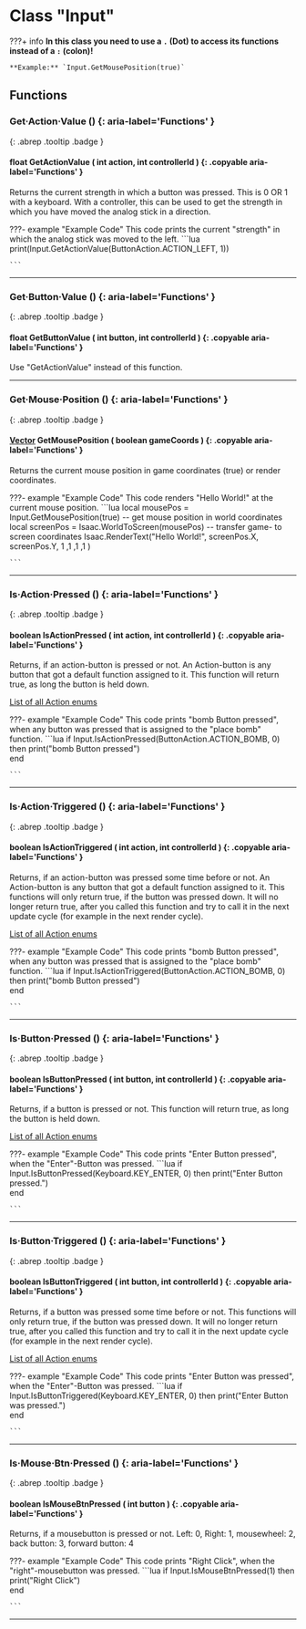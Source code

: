 # Class "Input"

???+ info
    **In this class you need to use a `.` (Dot) to access its functions instead of a `:` (colon)!** 

    **Example:** `Input.GetMousePosition(true)`

## Functions
### Get·Action·Value () {: aria-label='Functions' }
[ ](#){: .abrep .tooltip .badge }
#### float GetActionValue ( int action, int controllerId ) {: .copyable aria-label='Functions' }

Returns the current strength in which a button was pressed. This is 0 OR 1 with a keyboard. With a controller, this can be used to get the strength in which you have moved the analog stick in a direction.

???- example "Example Code"
    This code prints the current "strength" in which the analog stick was moved to the left.
    ```lua 
    print(Input.GetActionValue(ButtonAction.ACTION_LEFT, 1))   
    
    ```

___ 
### Get·Button·Value () {: aria-label='Functions' }
[ ](#){: .abrep .tooltip .badge }
#### float GetButtonValue ( int button, int controllerId ) {: .copyable aria-label='Functions' }

Use "GetActionValue" instead of this function.
___ 
### Get·Mouse·Position () {: aria-label='Functions' }
[ ](#){: .abrep .tooltip .badge }
#### [Vector](Vector.md) GetMousePosition ( boolean gameCoords ) {: .copyable aria-label='Functions' }

Returns the current mouse position in game coordinates (true) or render coordinates.

???- example "Example Code"
    This code renders "Hello World!" at the current mouse position.
    ```lua 
    local mousePos = Input.GetMousePosition(true) -- get mouse position in world coordinates
    local screenPos = Isaac.WorldToScreen(mousePos) -- transfer game- to screen coordinates
    Isaac.RenderText("Hello World!", screenPos.X, screenPos.Y, 1 ,1 ,1 ,1 )
    
    ```

___ 
### Is·Action·Pressed () {: aria-label='Functions' }
[ ](#){: .abrep .tooltip .badge }
#### boolean IsActionPressed ( int action, int controllerId ) {: .copyable aria-label='Functions' }

Returns, if an action-button is pressed or not. An Action-button is any button that got a default function assigned to it. This function will return true, as long the button is held down.

[List of all Action enums](enums/ButtonAction.md)

???- example "Example Code"
    This code prints "bomb Button pressed", when any button was pressed that is assigned to the "place bomb" function.
    ```lua 
    if Input.IsActionPressed(ButtonAction.ACTION_BOMB, 0)  then
        print("bomb Button pressed")   
    end
    
    ```
___ 
### Is·Action·Triggered () {: aria-label='Functions' }
[ ](#){: .abrep .tooltip .badge }
#### boolean IsActionTriggered ( int action, int controllerId ) {: .copyable aria-label='Functions' }

Returns, if an action-button was pressed some time before or not. An Action-button is any button that got a default function assigned to it. This functions will only return true, if the button was pressed down. It will no longer return true, after you called this function and try to call it in the next update cycle (for example in the next render cycle).

[List of all Action enums](enums/ButtonAction.md)

???- example "Example Code"
    This code prints "bomb Button pressed", when any button was pressed that is assigned to the "place bomb" function.
    ```lua 
    if Input.IsActionTriggered(ButtonAction.ACTION_BOMB, 0)  then
        print("bomb Button pressed")   
    end
    
    ```
___ 
### Is·Button·Pressed () {: aria-label='Functions' }
[ ](#){: .abrep .tooltip .badge }
#### boolean IsButtonPressed ( int button, int controllerId ) {: .copyable aria-label='Functions' }

Returns, if a button is pressed or not. This function will return true, as long the button is held down.

[List of all Action enums](enums/ButtonAction.md)

???- example "Example Code"
    This code prints "Enter Button pressed", when the "Enter"-Button was pressed.
    ```lua 
    if Input.IsButtonPressed(Keyboard.KEY_ENTER, 0)  then
        print("Enter Button pressed.")   
    end
    
    ```
___ 
### Is·Button·Triggered () {: aria-label='Functions' }
[ ](#){: .abrep .tooltip .badge }
#### boolean IsButtonTriggered ( int button, int controllerId ) {: .copyable aria-label='Functions' }

Returns, if a button was pressed some time before or not. This functions will only return true, if the button was pressed down. It will no longer return true, after you called this function and try to call it in the next update cycle (for example in the next render cycle).

[List of all Action enums](enums/ButtonAction.md)

???- example "Example Code"
    This code prints "Enter Button was pressed", when the "Enter"-Button was pressed.
    ```lua 
    if Input.IsButtonTriggered(Keyboard.KEY_ENTER, 0)  then
        print("Enter Button was pressed.")   
    end
    
    ```
___ 
### Is·Mouse·Btn·Pressed () {: aria-label='Functions' }
[ ](#){: .abrep .tooltip .badge }
#### boolean IsMouseBtnPressed ( int button ) {: .copyable aria-label='Functions' }

Returns, if a mousebutton is pressed or not.
Left: 0, Right: 1, mousewheel: 2, back button: 3, forward button: 4

???- example "Example Code"
    This code prints "Right Click", when the "right"-mousebutton was pressed.
    ```lua 
    if Input.IsMouseBtnPressed(1)  then
        print("Right Click")   
    end
    
    ```

___ 
